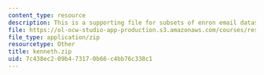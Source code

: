 ```yaml
---
content_type: resource
description: This is a supporting file for subsets of enron email dataset.
file: https://ol-ocw-studio-app-production.s3.amazonaws.com/courses/res-6-009-how-to-process-analyze-and-visualize-data-january-iap-2012/7c438ec209b473170b66c4bb76c338c1_kenneth.zip
file_type: application/zip
resourcetype: Other
title: kenneth.zip
uid: 7c438ec2-09b4-7317-0b66-c4bb76c338c1
---
```

